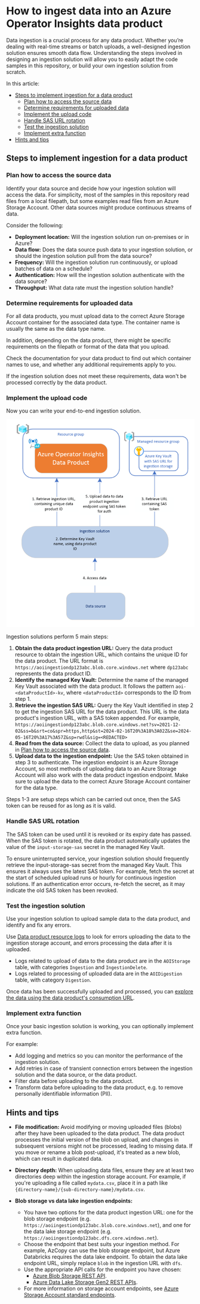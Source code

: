 # How to ingest data into an Azure Operator Insights data product

Data ingestion is a crucial process for any data product. Whether you’re dealing with real-time streams or batch uploads, a well-designed ingestion solution ensures smooth data flow. Understanding the steps involved in designing an ingestion solution will allow you to easily adapt the code samples in this repository, or build your own ingestion solution from scratch.

In this article:

- [Steps to implement ingestion for a data product](#steps-to-implement-ingestion-for-a-data-product)
  - [Plan how to access the source data](#plan-how-to-access-the-source-data)
  - [Determine requirements for uploaded data](#determine-requirements-for-uploaded-data)
  - [Implement the upload code](#implement-the-upload-code)
  - [Handle SAS URL rotation](#handle-sas-url-rotation)
  - [Test the ingestion solution](#test-the-ingestion-solution)
  - [Implement extra function](#implement-extra-function)
- [Hints and tips](#hints-and-tips)

## Steps to implement ingestion for a data product

### Plan how to access the source data

Identify your data source and decide how your ingestion solution will access the data. For simplicity, most of the samples in this repository read files from a local filepath, but some examples read files from an Azure Storage Account. Other data sources might produce continuous streams of data.

Consider the following:

- **Deployment location:** Will the ingestion solution run on-premises or in Azure?
- **Data flow:** Does the data source push data to your ingestion solution, or should the ingestion solution pull from the data source?
- **Frequency:** Will the ingestion solution run continuously, or upload batches of data on a schedule?
- **Authentication:** How will the ingestion solution authenticate with the data source?
- **Throughput:** What data rate must the ingestion solution handle?

### Determine requirements for uploaded data

For all data products, you must upload data to the correct Azure Storage Account container for the associated data type. The container name is usually the same as the data type name.

In addition, depending on the data product, there might be specific requirements on the filepath or format of the data that you upload.

Check the documentation for your data product to find out which container names to use, and whether any additional requirements apply to you.

If the ingestion solution does not meet these requirements, data won't be processed correctly by the data product.

### Implement the upload code

Now you can write your end-to-end ingestion solution.

![image](images/ingestion-overview.png)

Ingestion solutions perform 5 main steps:

1. **Obtain the data product ingestion URL:** Query the data product resource to obtain the ingestion URL, which contains the unique ID for the data product. The URL format is `https://aoiingestiondp123abc.blob.core.windows.net` where `dp123abc` represents the data product ID.
2. **Identify the managed Key Vault:** Determine the name of the managed Key Vault associated with the data product. It follows the pattern `aoi-<dataProductId>-kv`, where `<dataProductId>` corresponds to the ID from step 1.
3. **Retrieve the ingestion SAS URL:** Query the Key Vault identified in step 2 to get the ingestion SAS URL for the data product. This URL is the data product's ingestion URL, with a SAS token appended. For example, `https://aoiingestiondp123abc.blob.core.windows.net?sv=2021-12-02&ss=b&srt=co&spr=https,http&st=2024-02-16T20%3A18%3A02Z&se=2024-05-16T20%3A17%3A57Z&sp=rwdl&sig=<REDACTED>`
4. **Read from the data source:** Collect the data to upload, as you planned in [Plan how to access the source data](#plan-how-to-access-the-source-data).
5. **Upload data to the ingestion endpoint:** Use the SAS token obtained in step 3 to authenticate. The ingestion endpoint is an Azure Storage Account, so most methods of uploading data to an Azure Storage Account will also work with the data product ingestion endpoint. Make sure to upload the data to the correct Azure Storage Account container for the data type.

Steps 1-3 are setup steps which can be carried out once, then the SAS token can be reused for as long as it is valid.

### Handle SAS URL rotation

The SAS token can be used until it is revoked or its expiry date has passed. When the SAS token is rotated, the data product automatically updates the value of the `input-storage-sas` secret in the managed Key Vault.

To ensure uninterrupted service, your ingestion solution should frequently retrieve the input-storage-sas secret from the managed Key Vault. This ensures it always uses the latest SAS token. For example, fetch the secret at the start of scheduled upload runs or hourly for continuous ingestion solutions. If an authentication error occurs, re-fetch the secret, as it may indicate the old SAS token has been revoked.

### Test the ingestion solution

Use your ingestion solution to upload sample data to the data product, and identify and fix any errors.

Use [Data product resource logs](https://teams.microsoft.com/l/message/19:9ffef16c4cd94dc1bf0ed5fc0a4db784@thread.tacv2/1712829195326?tenantId=72f988bf-86f1-41af-91ab-2d7cd011db47&groupId=e98b46ec-1a8b-47ed-a28a-82a242948a03&parentMessageId=1712828769303&teamName=Team%20Lighthouse%20(AIOps)&channelName=Help&createdTime=1712829195326) to look for errors uploading the data to the ingestion storage account, and errors processing the data after it is uploaded.

- Logs related to upload of data to the data product are in the `AOIStorage` table, with categories `Ingestion` and `IngestionDelete`.
- Logs related to processing of uploaded data are in the `AOIDigestion` table, with category `Digestion`.

Once data has been successfully uploaded and processed, you can [explore the data using the data product's consumption URL](https://learn.microsoft.com/en-us/azure/operator-insights/data-query).

### Implement extra function

Once your basic ingestion solution is working, you can optionally implement extra function.

For example:

- Add logging and metrics so you can monitor the performance of the ingestion solution.
- Add retries in case of transient connection errors between the ingestion solution and the data source, or the data product.
- Filter data before uploading to the data product.
- Transform data before uploading to the data product, e.g. to remove personally identifiable information (PII).

## Hints and tips

- **File modification:** Avoid modifying or moving uploaded files (blobs) after they have been uploaded to the data product. The data product processes the initial version of the blob on upload, and changes in subsequent versions might not be processed, leading to missing data. If you move or rename a blob post-upload, it's treated as a new blob, which can result in duplicated data.

- **Directory depth:** When uploading data files, ensure they are at least two directories deep within the ingestion storage account. For example, if you're uploading a file called `mydata.csv`, place it in a path like `{directory-name}/{sub-directory-name}/mydata.csv`.

- **Blob storage vs data lake ingestion endpoints:**
  - You have two options for the data product ingestion URL: one for the blob storage endpoint (e.g. `https://aoiingestiondp123abc.blob.core.windows.net`), and one for the data lake storage endpoint (e.g. `https://aoiingestiondp123abc.dfs.core.windows.net`).
  - Choose the endpoint that best suits your ingestion method. For example, AzCopy can use the blob storage endpoint, but Azure Databricks requires the data lake endpoint. To obtain the data lake endpoint URL, simply replace `blob` in the ingestion URL with `dfs`.
  - Use the appropriate API calls for the endpoint you have chosen:
    - [Azure Blob Storage REST API](https://learn.microsoft.com/en-us/rest/api/storageservices/blob-service-rest-api).
    - [Azure Data Lake Storage Gen2 REST APIs](https://learn.microsoft.com/en-us/rest/api/storageservices/data-lake-storage-gen2).
  - For more information on storage account endpoints, see [Azure Storage Account standard endpoints](https://learn.microsoft.com/en-us/azure/storage/common/storage-account-overview#standard-endpoints).
